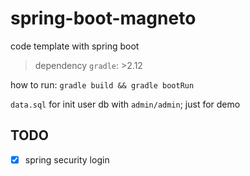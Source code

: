 # spring-boot-magneto
code template with spring boot
> dependency `gradle`: >2.12


how to run: `gradle build && gradle bootRun`

`data.sql` for init user db with `admin/admin`; just for demo
## TODO

- [x] spring security login
